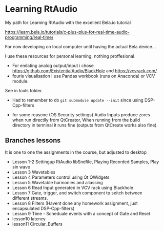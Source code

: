 # Learning RtAudio

My path for Learning RtAudio with the excellent Bela.io tutorial

https://learn.bela.io/tutorials/c-plus-plus-for-real-time-audio-programming/real-time/

For now developing on local computer until having the actual Bela device...

I use these resources for personal learning, nothing proffesional.

* For emlating analog output/input i chose 
    https://github.com/ExistentialAudio/BlackHole
    and 
    https://vcvrack.com/
* fourie visualisation I use Pandas workbook (runs on Anaconda) or VCV module.

See in tools folder.

* Had to remember to do `git submodule update --init` since using DSP-Cpp-filters

* for some reasone  (OS Security settings) Audio Inputs produce zores when run directlly from QtCreator,
    When running from the build directory in terminal it runs fine (outputs from QtCreate works also fine).
    
## Branches lessons

It is one to one the assignments in the course, but adjusted to desktop

- Lesson 1-2 Settingup RtAudio libSndfile, Playing Recorded Samples, Play sin wave
- Lesson 3   Wavetables
- Lesson 4   Parameters control using Qt QWidgets
- Lesson 5   Wavetable harmonies and aliassing
- Lesson 6   Read Input generated in VCV rack using Blackhole
- Lesson 7   Gate, trigger, and switch component tp seitch between different streams.
- Lesson 8   Filters (Havent done any homework assignment, just encapsulated DSP-Cpp-filters)
- Lesson 9   Time - Scheduale events with a concept of Gate and Reset
- lesson10   latency
- lesson11   Circular_Buffers
